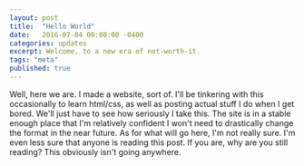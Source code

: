 ```yaml
---
layout: post
title:  "Hello World"
date:   2016-07-04 00:00:00 -0400
categories: updates
excerpt: Welcome, to a new era of not-worth-it.
tags: "meta"
published: true
---
```


Well, here we are.  I made a website, sort of.  I'll be tinkering with this occasionally to learn html/css, as well as posting actual stuff I do when I get bored.  We'll just have to see how seriously I take this.  The site is in a stable enough place that I'm relatively confident I won't need to drastically change the format in the near future.  As for what will go here, I'm not really sure.  I'm even less sure that anyone is reading this post.  If you are, why are you still reading?  This obviously isn't going anywhere.